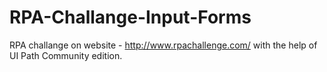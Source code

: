 # RPA-Challange-Input-Forms
RPA challange on website - http://www.rpachallenge.com/ with the help of UI Path Community edition.
